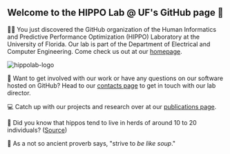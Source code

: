 ## Welcome to the HIPPO Lab @ UF's GitHub page 👋

🙋‍♀️ You just discovered the GitHub organization of the Human Informatics and Predictive Performance Optimization (HIPPO) Laboratory at the University of Florida. Our lab is part of the Department of Electrical and Computer Engineering. Come check us out at our [homepage](https://hippo.ece.ufl.edu/).

![hippolab-logo](https://hippo.ece.ufl.edu/wp-content/uploads/sites/63/2022/05/allhippos_3-2048x703.png)

🤝 Want to get involved with our work or have any questions on our software hosted on GitHub? Head to our [contacts page](https://hippo.ece.ufl.edu/contact/) to get in touch with our lab director.

💻 Catch up with our projects and research over at our [publications page](https://hippo.ece.ufl.edu/publications/).

🍿 Did you know that hippos tend to live in herds of around 10 to 20 individuals? ([Source](https://www.natgeokids.com/uk/discover/animals/general-animals/ten-hippo-facts/))

🧙 As a not so ancient proverb says, "strive to *be like soup*."
